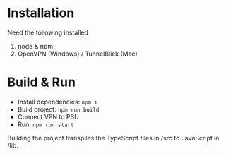 # Installation
Need the following installed
1. node & npm
1. OpenVPN (Windows) / TunnelBlick (Mac)
# Build & Run
* Install dependencies: `npm i`
* Build project: `npm run build`
* Connect VPN to PSU
* Run: `npm run start`

Building the project transpiles the TypeScript files in /src to JavaScript in /lib.
